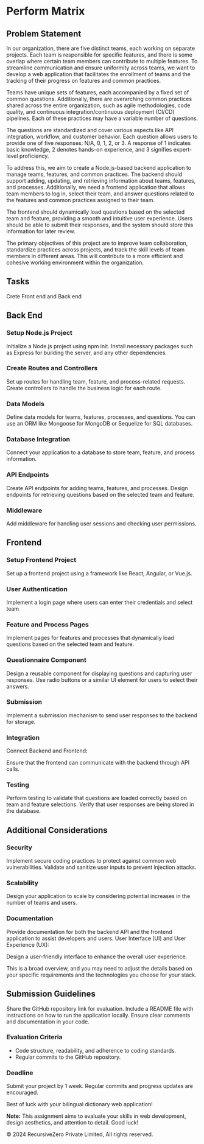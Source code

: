 # Perform Matrix

## Problem Statement

In our organization, there are five distinct teams, each working on separate projects. Each team is responsible for specific features, and there is some overlap where certain team members can contribute to multiple features. To streamline communication and ensure uniformity across teams, we want to develop a web application that facilitates the enrollment of teams and the tracking of their progress on features and common practices.

Teams have unique sets of features, each accompanied by a fixed set of common questions. Additionally, there are overarching common practices shared across the entire organization, such as agile methodologies, code quality, and continuous integration/continuous deployment (CI/CD) pipelines. Each of these practices may have a variable number of questions.

The questions are standardized and cover various aspects like API integration, workflow, and customer behavior. Each question allows users to provide one of five responses: N/A, 0, 1, 2, or 3. A response of 1 indicates basic knowledge, 2 denotes hands-on experience, and 3 signifies expert-level proficiency.

To address this, we aim to create a Node.js-based backend application to manage teams, features, and common practices. The backend should support adding, updating, and retrieving information about teams, features, and processes. Additionally, we need a frontend application that allows team members to log in, select their team, and answer questions related to the features and common practices assigned to their team.

The frontend should dynamically load questions based on the selected team and feature, providing a smooth and intuitive user experience. Users should be able to submit their responses, and the system should store this information for later review.

The primary objectives of this project are to improve team collaboration, standardize practices across projects, and track the skill levels of team members in different areas. This will contribute to a more efficient and cohesive working environment within the organization.

## Tasks

Crete Front end and Back end

## Back End

### Setup Node.js Project

Initialize a Node.js project using npm init.
Install necessary packages such as Express for building the server, and any other dependencies.

### Create Routes and Controllers

Set up routes for handling team, feature, and process-related requests.
Create controllers to handle the business logic for each route.

### Data Models

Define data models for teams, features, processes, and questions. You can use an ORM like Mongoose for MongoDB or Sequelize for SQL databases.

### Database Integration

Connect your application to a database to store team, feature, and process information.

### API Endpoints

Create API endpoints for adding teams, features, and processes.
Design endpoints for retrieving questions based on the selected team and feature.

### Middleware

Add middleware for handling user sessions and checking user permissions.

## Frontend

### Setup Frontend Project

Set up a frontend project using a framework like React, Angular, or Vue.js.

### User Authentication

Implement a login page where users can enter their credentials and select team

### Feature and Process Pages

Implement pages for features and processes that dynamically load questions based on the selected team and feature.

### Questionnaire Component

Design a reusable component for displaying questions and capturing user responses.
Use radio buttons or a similar UI element for users to select their answers.

### Submission

Implement a submission mechanism to send user responses to the backend for storage.

### Integration

Connect Backend and Frontend:

Ensure that the frontend can communicate with the backend through API calls.

### Testing

Perform testing to validate that questions are loaded correctly based on team and feature selections.
Verify that user responses are being stored in the database.

## Additional Considerations

### Security

Implement secure coding practices to protect against common web vulnerabilities.
Validate and sanitize user inputs to prevent injection attacks.

### Scalability

Design your application to scale by considering potential increases in the number of teams and users.

### Documentation

Provide documentation for both the backend API and the frontend application to assist developers and users.
User Interface (UI) and User Experience (UX):

Design a user-friendly interface to enhance the overall user experience.

This is a broad overview, and you may need to adjust the details based on your specific requirements and the technologies you choose for your stack.

## Submission Guidelines

Share the GitHub repository link for evaluation.
Include a README file with instructions on how to run the application locally.
Ensure clear comments and documentation in your code.

### Evaluation Criteria

- Code structure, readability, and adherence to coding standards.
- Regular commits to the GitHub repository.

### Deadline

Submit your project by 1 week. Regular commits and progress updates are encouraged.

Best of luck with your bilingual dictionary web application!

**Note:** This assignment aims to evaluate your skills in web development, design aesthetics, and attention to detail. Good luck!

&copy; 2024 RecursiveZero Private Limited, All rights reserved.
